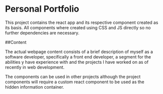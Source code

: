 # Personal Portfolio

This project contains the react app and its respective component created as its basis. All components where created using CSS and JS directly so no further dependencies are necessary. 

##Content

The actual  webpage content consists of a brief description of myself as a software developer, specifically a front end developer, a segment for the abilities y have experience with and the projects I have worked on as of recently in web development.

The components can be used in other projects although the project components will require a custom react component to be used as the hidden information container.
